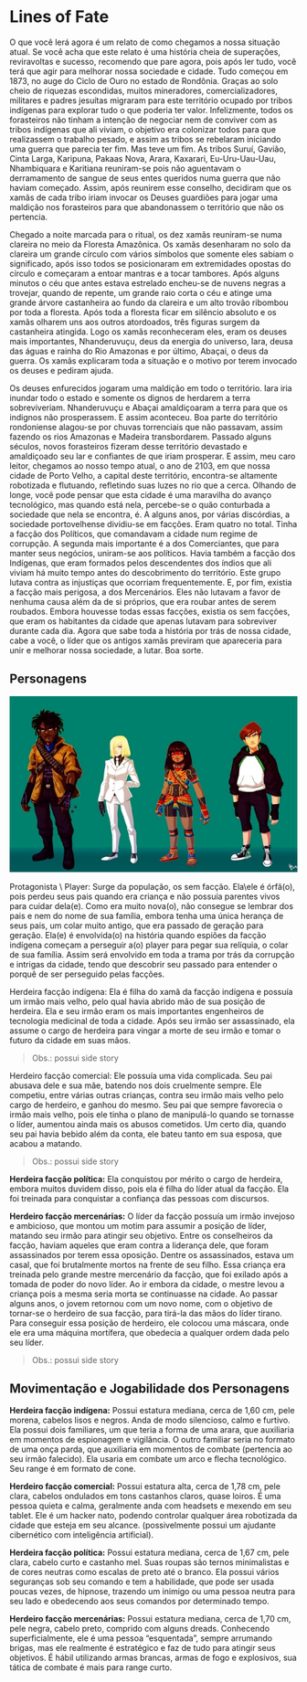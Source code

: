 # Lines of Fate

O que você lerá agora é um relato de como chegamos a nossa situação atual. Se você acha que este relato é uma história cheia de superações, reviravoltas e sucesso, recomendo que pare agora, pois após ler tudo, você terá que agir para melhorar nossa sociedade e cidade.
Tudo começou em 1873, no auge do Ciclo de Ouro no estado de Rondônia. Graças ao solo cheio de riquezas escondidas, muitos mineradores, comercializadores, militares e padres jesuítas migraram para este território ocupado por tribos indígenas para explorar tudo o que poderia ter valor. Infelizmente, todos os forasteiros não tinham a intenção de negociar nem de conviver com as tribos indígenas que ali viviam, o objetivo era colonizar todos para que realizassem o trabalho pesado, e assim as tribos se rebelaram iniciando uma guerra que parecia ter fim. Mas teve um fim. As tribos Suruí, Gavião, Cinta Larga, Karipuna, Pakaas Nova, Arara, Kaxarari, Eu-Uru-Uau-Uau, Nhambiquara e Karitiana reuniram-se pois não aguentavam o derramamento de sangue de seus entes queridos numa guerra que não haviam começado. Assim, após reunirem esse conselho, decidiram que os xamãs de cada tribo iriam invocar os Deuses guardiões para jogar uma maldição nos forasteiros para que abandonassem o território que não os pertencia.

Chegado a noite marcada para o ritual, os dez xamãs reuniram-se numa clareira no meio da Floresta Amazônica. Os xamãs desenharam no solo da clareira um grande círculo com vários símbolos que somente eles sabiam o significado, após isso todos se posicionaram em extremidades opostas do círculo e começaram a entoar mantras e a tocar tambores. Após alguns minutos o céu que antes estava estrelado encheu-se de nuvens negras a trovejar, quando de repente, um grande raio corta o céu e atinge uma grande árvore castanheira ao fundo da clareira e um alto trovão ribombou por toda a floresta. Após toda a floresta ficar em silêncio absoluto e os xamãs olharem uns aos outros atordoados, três figuras surgem da castanheira atingida. Logo os xamãs reconheceram eles, eram os deuses mais importantes, Nhanderuvuçu, deus da energia do universo, Iara, deusa das águas e rainha do Rio Amazonas e por último, Abaçai, o deus da guerra. Os xamãs explicaram toda a situação e o motivo por terem invocado os deuses e pediram ajuda.

Os deuses enfurecidos jogaram uma maldição em todo o território. Iara iria inundar todo o estado e somente os dignos de herdarem a terra sobreviveriam. Nhanderuvuçu e Abaçai amaldiçoaram a terra para que os indignos não prosperassem. E assim aconteceu. Boa parte do território rondoniense alagou-se por chuvas torrenciais que não passavam, assim fazendo os rios Amazonas e Madeira transbordarem.
Passado alguns séculos, novos forasteiros fizeram desse território devastado e amaldiçoado seu lar e confiantes de que iriam prosperar.
E assim, meu caro leitor, chegamos ao nosso tempo atual, o ano de 2103, em que nossa cidade de Porto Velho, a capital deste território, encontra-se altamente robotizada e flutuando, refletindo suas luzes no rio que a cerca. Olhando de longe, você pode pensar que esta cidade é uma maravilha do avanço tecnológico, mas quando está nela, percebe-se o quão conturbada a sociedade que nela se encontra, é.
A alguns anos, por várias discórdias, a sociedade portovelhense dividiu-se em facções. Eram quatro no total. Tinha a facção dos Políticos, que comandavam a cidade num regime de corrupção. A segunda mais importante é a dos Comerciantes, que para manter seus negócios, uniram-se aos políticos. Havia também a facção dos Indígenas, que eram formados pelos descendentes dos índios que ali viviam há muito tempo antes do descobrimento do território. Este grupo lutava contra as injustiças que ocorriam frequentemente. E, por fim, existia a facção mais perigosa, a dos Mercenários. Eles não lutavam a favor de nenhuma causa além da de si próprios, que era roubar antes de serem roubados.
Embora houvesse todas essas facções, existia os sem facções, que eram os habitantes da cidade que apenas lutavam para sobreviver durante cada dia.
Agora que sabe toda a história por trás de nossa cidade, cabe a você, o líder que os antigos xamãs previram que apareceria para unir e melhorar nossa sociedade, a lutar. Boa sorte.


## Personagens

![lines_of_fate_characters](imagens/lines_of_fate_characters.jpg)

Protagonista \ Player: Surge da população, os sem facção. Ela\ele é órfã(o), pois perdeu seus pais quando era criança e não possuía parentes vivos para cuidar dela(e). Como era muito nova(o), não consegue se lembrar dos pais e nem do nome de sua família, embora tenha uma única herança de seus pais, um colar muito antigo, que era passado de geração para geração. Ela(e) é envolvida(o) na história quando espiões da facção indígena começam a perseguir a(o) player para pegar sua relíquia, o colar de sua família. Assim será envolvido em toda a trama por trás da corrupção e intrigas da cidade, tendo que descobrir seu passado para entender o porquê de ser perseguido pelas facções.

Herdeira facção indígena: Ela é filha do xamã da facção indígena e possuía um irmão mais velho, pelo qual havia abrido mão de sua posição de herdeira. Ela e seu irmão eram os mais importantes engenheiros de tecnologia medicinal de toda a cidade. Após seu irmão ser assassinado, ela assume o cargo de herdeira para vingar a morte de seu irmão e tomar o futuro da cidade em suas mãos.

> Obs.: possui side story

Herdeiro facção comercial: Ele possuía uma vida complicada. Seu pai abusava dele e sua mãe, batendo nos dois cruelmente sempre. Ele competiu, entre várias outras crianças, contra seu irmão mais velho pelo cargo de herdeiro, e ganhou do mesmo. Seu pai que sempre favorecia o irmão mais velho, pois ele tinha o plano de manipulá-lo quando se tornasse o líder, aumentou ainda mais os abusos cometidos. Um certo dia, quando seu pai havia bebido além da conta, ele bateu tanto em sua esposa, que acabou a matando.

> Obs.: possui side story

**Herdeira facção política:** Ela conquistou por mérito o cargo de herdeira, embora muitos duvidem disso, pois ela é filha do líder atual da facção. Ela foi treinada para conquistar a confiança das pessoas com discursos.

**Herdeiro facção mercenárias:** O líder da facção possuía um irmão invejoso e ambicioso, que montou um motim para assumir a posição de líder, matando seu irmão para atingir seu objetivo. Entre os conselheiros da facção, haviam aqueles que eram contra a liderança dele, que foram assassinados por terem essa oposição. Dentre os assassinados, estava um casal, que foi brutalmente mortos na frente de seu filho. Essa criança era treinada pelo grande mestre mercenário da facção, que foi exilado após a tomada de poder do novo líder. Ao ir embora da cidade, o mestre levou a criança pois a mesma seria morta se continuasse na cidade. Ao passar alguns anos, o jovem retornou com um novo nome, com o objetivo de tornar-se o herdeiro de sua facção, para tirá-la das mãos do líder tirano. Para conseguir essa posição de herdeiro, ele colocou uma máscara, onde ele era uma máquina mortífera, que obedecia a qualquer ordem dada pelo seu líder.

> Obs.: possui side story

## Movimentação e Jogabilidade dos Personagens

**Herdeira facção indígena:** Possui estatura mediana, cerca de 1,60 cm, pele morena, cabelos lisos e negros. Anda de modo silencioso, calmo e furtivo. Ela possui dois familiares, um que teria a forma de uma arara, que auxiliaria em momentos de espionagem e vigilância. O outro familiar seria no formato de uma onça parda, que auxiliaria em momentos de combate (pertencia ao seu irmão falecido). Ela usaria em combate um arco e flecha tecnológico. Seu range é em formato de cone.

**Herdeiro facção comercial:** Possui estatura alta, cerca de 1,78 cm, pele clara, cabelos ondulados em tons castanhos claros, quase loiros. É uma pessoa quieta e calma, geralmente anda com headsets e mexendo em seu tablet. Ele é um hacker nato, podendo controlar qualquer área robotizada da cidade que esteja em seu alcance. (possivelmente possui um ajudante cibernético com inteligência artificial).

**Herdeira facção política:** Possui estatura mediana, cerca de 1,67 cm, pele clara, cabelo curto e castanho mel. Suas roupas são ternos minimalistas e de cores neutras como escalas de preto até o branco. Ela possui vários seguranças sob seu comando e tem a habilidade, que pode ser usada poucas vezes, de hipnose, trazendo um inimigo ou uma pessoa neutra para seu lado e obedecendo aos seus comandos por determinado tempo.

**Herdeiro facção mercenárias:** Possui estatura mediana, cerca de 1,70 cm, pele negra, cabelo preto, comprido com alguns dreads. Conhecendo superficialmente, ele é uma pessoa “esquentada”, sempre arrumando brigas, mas ele realmente é estratégico e faz de tudo para atingir seus objetivos. É hábil utilizando armas brancas, armas de fogo e explosivos, sua tática de combate é mais para range curto.
